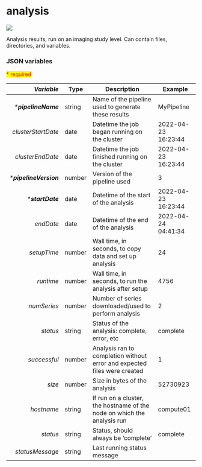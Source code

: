 # analysis

[![](https://mermaid.ink/img/pako:eNptUT1vwyAQ\_SvWZWklW8rgLlTq1G6ZmtVSdDVnmwYwgkOJFeW\_FzfGi8P0eF-ngxu0oyQQ0Ht0Q3H4bmyRzslhe8aequpDIuP7hnXKkVaWwlaiqyOvDFkOD21uSHyIP7\_Uck7k66xwlIqeCIYwRP9MkT72K\_2Iz0VpMG1ptKinoMJLBq\_Z8u-f10GPJgfX3Zbtj47atXPSVOSaolNai13X0dt-Xwb245nErq7rBVcXJXkQtbtCCYa8QSXTU9\_mrgZ4IEMNiAQldRg1N9DYe7JGl8bSl1Q8ehAd6kAlYOTxONkWBPtI2fSpMP2cWVz3P-\_HnFI)](https://mermaid.live/edit#pako:eNptUT1vwyAQ\_SvWZWklW8rgLlTq1G6ZmtVSdDVnmwYwgkOJFeW\_FzfGi8P0eF-ngxu0oyQQ0Ht0Q3H4bmyRzslhe8aequpDIuP7hnXKkVaWwlaiqyOvDFkOD21uSHyIP7\_Uck7k66xwlIqeCIYwRP9MkT72K\_2Iz0VpMG1ptKinoMJLBq\_Z8u-f10GPJgfX3Zbtj47atXPSVOSaolNai13X0dt-Xwb245nErq7rBVcXJXkQtbtCCYa8QSXTU9\_mrgZ4IEMNiAQldRg1N9DYe7JGl8bSl1Q8ehAd6kAlYOTxONkWBPtI2fSpMP2cWVz3P-\_HnFI)

Analysis results, run on an imaging study level. Can contain files, directories, and variables.

### JSON variables

<mark style="color:red;">\* required</mark>

|          _**Variable**_ | **Type** | **Description**                                                          | **Example**         |
| ----------------------: | -------- | ------------------------------------------------------------------------ | ------------------- |
|    _\***pipelineName**_ | string   | Name of the pipeline used to generate these results                      | MyPipeline          |
|      _clusterStartDate_ | date     | Datetime the job began running on the cluster                            | 2022-04-23 16:23:44 |
|        _clusterEndDate_ | date     | Datetime the job finished running on the cluster                         | 2022-04-23 16:23:44 |
| _\***pipelineVersion**_ | number   | Version of the pipeline used                                             | 3                   |
|       _\***startDate**_ | date     | Datetime of the start of the analysis                                    | 2022-04-23 16:23:44 |
|               _endDate_ | date     | Datetime of the end of the analysis                                      | 2022-04-24 04:41:34 |
|             _setupTime_ | number   | Wall time, in seconds, to copy data and set up analysis                  | 24                  |
|               _runtime_ | number   | Wall time, in seconds, to run the analysis after setup                   | 4756                |
|             _numSeries_ | number   | Number of series downloaded/used to perform analysis                     | 2                   |
|                _status_ | string   | Status of the analysis: complete, error, etc                             | complete            |
|            _successful_ | number   | Analysis ran to completion without error and expected files were created | 1                   |
|                  _size_ | number   | Size in bytes of the analysis                                            | 52730923            |
|              _hostname_ | string   | If run on a cluster, the hostname of the node on which the analysis run  | compute01           |
|                _status_ | string   | Status, should always be ‘complete’                                      | complete            |
|         _statusMessage_ | string   | Last running status message                                              |                     |
